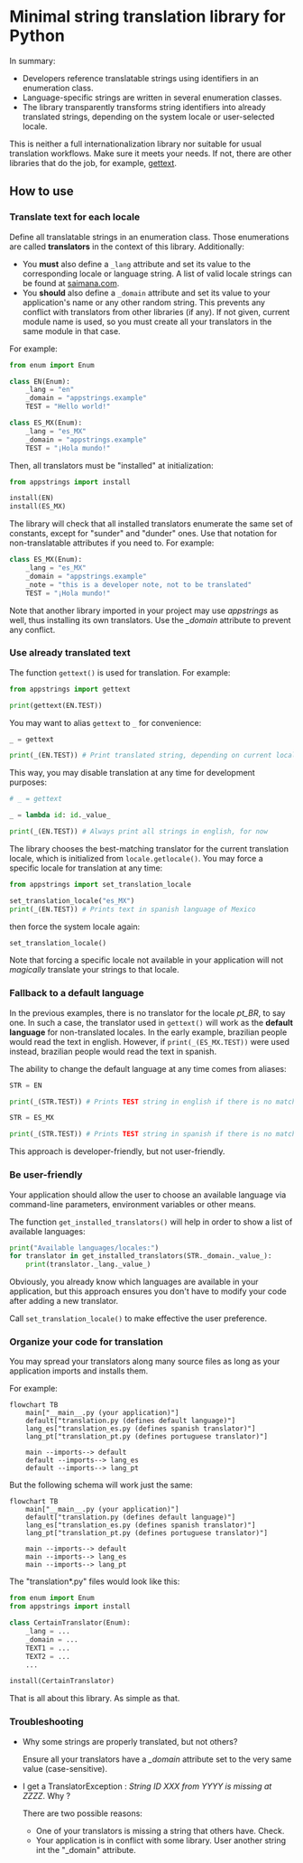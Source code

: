 # Minimal string translation library for Python

In summary:

- Developers reference translatable strings using identifiers in an enumeration class.
- Language-specific strings are written in several enumeration classes.
- The library transparently transforms string identifiers into already translated strings,
  depending on the system locale or user-selected locale.

This is neither a full internationalization library nor suitable for usual translation workflows.
Make sure it meets your needs.
If not, there are other libraries that do the job, for example,
[gettext](https://docs.python.org/3/library/gettext.html).

## How to use

### Translate text for each locale

Define all translatable strings in an enumeration class.
Those enumerations are called **translators** in the context of this library.
Additionally:

- You **must** also define a `_lang` attribute and set its value
  to the corresponding locale or language string.
  A list of valid locale strings can be found at
  [saimana.com](https://saimana.com/list-of-country-locale-code/).
- You **should** also define a `_domain` attribute and set its value
  to your application's name or any other random string. This prevents any conflict
  with translators from other libraries (if any). If not given, current
  module name is used, so you must create all your translators in the same module
  in that case.

For example:

```python
from enum import Enum

class EN(Enum):
    _lang = "en"
    _domain = "appstrings.example"
    TEST = "Hello world!"

class ES_MX(Enum):
    _lang = "es_MX"
    _domain = "appstrings.example"
    TEST = "¡Hola mundo!"
```

Then, all translators must be "installed" at initialization:

```python
from appstrings import install

install(EN)
install(ES_MX)
```

The library will check that all installed translators enumerate the same set of constants,
except for "sunder" and "dunder" ones.
Use that notation for non-translatable attributes if you need to. For example:

```python
class ES_MX(Enum):
    _lang = "es_MX"
    _domain = "appstrings.example"
    _note = "this is a developer note, not to be translated"
    TEST = "¡Hola mundo!"
```

Note that another library imported in your project may use *appstrings* as well, thus installing its own translators.
Use the *_domain* attribute to prevent any conflict.

### Use already translated text

The function `gettext()` is used for translation. For example:

```python
from appstrings import gettext

print(gettext(EN.TEST))
```

You may want to alias `gettext` to `_` for convenience:

```python
_ = gettext

print(_(EN.TEST)) # Print translated string, depending on current locale
```

This way, you may disable translation at any time for development purposes:

```python
# _ = gettext

_ = lambda id: id._value_

print(_(EN.TEST)) # Always print all strings in english, for now
```

The library chooses the best-matching translator for the current translation locale, which is initialized from `locale.getlocale()`.
You may force a specific locale for translation at any time:

```python
from appstrings import set_translation_locale

set_translation_locale("es_MX")
print(_(EN.TEST)) # Prints text in spanish language of Mexico
```

then force the system locale again:

```python
set_translation_locale()
```

Note that forcing a specific locale not available in your application will not *magically* translate your strings to that locale.

### Fallback to a default language

In the previous examples, there is no translator for the locale *pt_BR*, to say one.
In such a case, the translator used in `gettext()` will work as the **default language** for non-translated locales.
In the early example, brazilian people would read the text in english.
However, if `print(_(ES_MX.TEST))` were used instead, brazilian people would read the text in spanish.

The ability to change the default language at any time comes from aliases:

```python
STR = EN

print(_(STR.TEST)) # Prints TEST string in english if there is no matching translator

STR = ES_MX

print(_(STR.TEST)) # Prints TEST string in spanish if there is no matching translator
```

This approach is developer-friendly, but not user-friendly.

### Be user-friendly

Your application should allow the user to choose an available language
via command-line parameters, environment variables or other means.

The function `get_installed_translators()` will help in order to show a list of
available languages:

```python
print("Available languages/locales:")
for translator in get_installed_translators(STR._domain._value_):
    print(translator._lang._value_)
```

Obviously, you already know which languages are available in your application,
but this approach ensures you don't have to modify your code after adding a new translator.

Call `set_translation_locale()` to make effective the user preference.

### Organize your code for translation

You may spread your translators along many source files as long as your application imports and installs them.

For example:

```mermaid
flowchart TB
    main["__main__.py (your application)"]
    default["translation.py (defines default language)"]
    lang_es["translation_es.py (defines spanish translator)"]
    lang_pt["translation_pt.py (defines portuguese translator)"]

    main --imports--> default
    default --imports--> lang_es
    default --imports--> lang_pt
```

But the following schema will work just the same:

```mermaid
flowchart TB
    main["__main__.py (your application)"]
    default["translation.py (defines default language)"]
    lang_es["translation_es.py (defines spanish translator)"]
    lang_pt["translation_pt.py (defines portuguese translator)"]

    main --imports--> default
    main --imports--> lang_es
    main --imports--> lang_pt
```

The "translation*.py" files would look like this:

```python
from enum import Enum
from appstrings import install

class CertainTranslator(Enum):
    _lang = ...
    _domain = ...
    TEXT1 = ...
    TEXT2 = ...
    ...

install(CertainTranslator)
```

That is all about this library. As simple as that.

### Troubleshooting

- Why some strings are properly translated, but not others?

  Ensure all your translators have a *_domain* attribute set to the very same value (case-sensitive).

- I get a TranslatorException : *String ID XXX from YYYY is missing at ZZZZ*. Why ?

  There are two possible reasons:
  - One of your translators is missing a string that others have. Check.
  - Your application is in conflict with some library. User another string int the "_domain" attribute.
